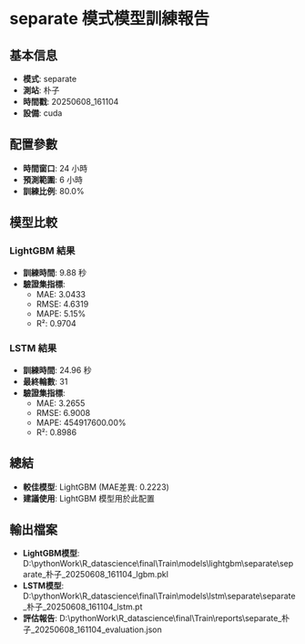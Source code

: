 
# separate 模式模型訓練報告

## 基本信息
- **模式**: separate
- **測站**: 朴子
- **時間戳**: 20250608_161104
- **設備**: cuda

## 配置參數
- **時間窗口**: 24 小時
- **預測範圍**: 6 小時
- **訓練比例**: 80.0%

## 模型比較

### LightGBM 結果

- **訓練時間**: 9.88 秒
- **驗證集指標**:
  - MAE: 3.0433
  - RMSE: 4.6319
  - MAPE: 5.15%
  - R²: 0.9704

### LSTM 結果

- **訓練時間**: 24.96 秒
- **最終輪數**: 31
- **驗證集指標**:
  - MAE: 3.2655
  - RMSE: 6.9008
  - MAPE: 454917600.00%
  - R²: 0.8986

## 總結

- **較佳模型**: LightGBM (MAE差異: 0.2223)
- **建議使用**: LightGBM 模型用於此配置


## 輸出檔案
- **LightGBM模型**: D:\pythonWork\R_datascience\final\Train\models\lightgbm\separate\separate_朴子_20250608_161104_lgbm.pkl
- **LSTM模型**: D:\pythonWork\R_datascience\final\Train\models\lstm\separate\separate_朴子_20250608_161104_lstm.pt
- **評估報告**: D:\pythonWork\R_datascience\final\Train\reports\separate_朴子_20250608_161104_evaluation.json
